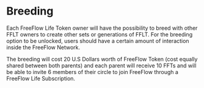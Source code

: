 # Breeding

Each FreeFlow Life Token owner will have the possibility to breed with other FFLT owners to create other sets or generations of FFLT. For the breeding option to be unlocked, users should have a certain amount of interaction inside the FreeFlow Network.

The breeding will cost 20 U.S Dollars worth of FreeFlow Token (cost equally shared between both parents) and each parent will receive 10 FFTs and will be able to invite 6 members of their circle to join FreeFlow through a FreeFlow Life Subscription.